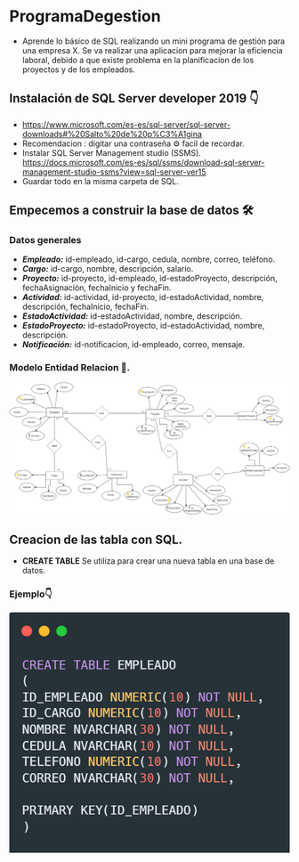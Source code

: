 # ProgramaDegestion

- Aprende lo básico de SQL realizando un mini programa de gestión para una empresa X. 
Se va realizar una aplicacion para mejorar la eficiencia laboral, debido a que existe problema en la planificacion de los proyectos y de los empleados.

## Instalación  de SQL Server developer 2019 👇 

- https://www.microsoft.com/es-es/sql-server/sql-server-downloads#%20Salto%20de%20p%C3%A1gina
- Recomendacion : digitar una contraseña ⚙ facil de recordar. 
- Instalar SQL Server Management studio (SSMS). 
  https://docs.microsoft.com/es-es/sql/ssms/download-sql-server-management-studio-ssms?view=sql-server-ver15
- Guardar todo en la misma carpeta de SQL.

## Empecemos a construir la base de datos 🛠️
### Datos generales 

* **_Empleado:_** id-empleado, id-cargo, cedula, nombre, correo, teléfono.
* **_Cargo:_**  id-cargo, nombre, descripción, salario.
* **_Proyecto:_** id-proyecto, id-empleado, id-estadoProyecto, descripción, fechaAsignación, fechaInicio y fechaFin.
* **_Actividad:_** id-actividad, id-proyecto, id-estadoActividad, nombre, descripción, fechaInicio, fechaFin.
* **_EstadoActividad:_** id-estadoActividad, nombre, descripción.
* **_EstadoProyecto:_** id-estadoProyecto, id-estadoActividad, nombre, descripción.
* **_Notificación:_** id-notificacion, id-empleado, correo, mensaje.


### Modelo Entidad Relacion 📄.

![texto_alternativo](https://github.com/Rinaplata/ProgramaDegestion/blob/main/ModeloEntidadRelacion.jpg?raw=true)

## Creacion de las tabla con SQL.

* **CREATE TABLE** Se utiliza para crear una nueva tabla en una base de datos.

### Ejemplo👇

![texto_alternativo](https://github.com/Rinaplata/ProgramaDegestion/blob/main/Imagen/CreateTable.png)

